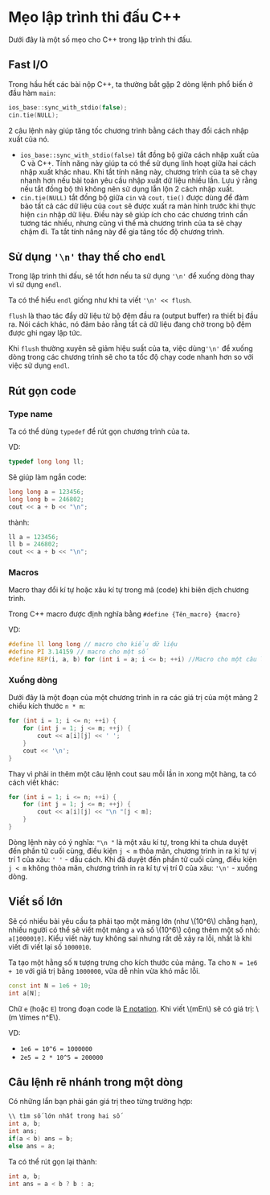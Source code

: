 # Mẹo lập trình thi đấu C++

Dưới đây là một số mẹo cho C++ trong lập trình thi đấu.

## Fast I/O

Trong hầu hết các bài nộp C++, ta thường bắt gặp 2 dòng lệnh phổ biến ở đầu hàm `main`:

```C++
ios_base::sync_with_stdio(false);
cin.tie(NULL);
```

2 câu lệnh này giúp tăng tốc chương trình bằng cách thay đổi cách nhập xuất của nó.

- `ios_base::sync_with_stdio(false)` tắt đồng bộ giữa cách nhập xuất của C và C++. Tính năng này giúp ta có thể sử dụng linh hoạt giữa hai cách nhập xuất khác nhau. Khi tắt tính năng này, chương trình của ta sẽ chạy nhanh hơn nếu bài toán yêu cầu nhập xuất dữ liệu nhiều lần. Lưu ý rằng nếu tắt đồng bộ thì không nên sử dụng lẫn lộn 2 cách nhập xuất.
- `cin.tie(NULL)` tắt  đồng bộ giữa `cin` và `cout`. `tie()` được dùng để đảm bảo tất cả các dữ liệu của `cout` sẽ được xuất ra màn hình trước khi thực hiện `cin` nhập dữ liệu. Điều này sẽ giúp ích cho các chương trình cần tương tác nhiều, nhưng cũng vì thế mà chương trình của ta sẽ chạy chậm đi. Ta tắt tính năng này để gia tăng tốc độ chương trình.

## Sử dụng `'\n'` thay thế cho `endl`

Trong lập trình thi đấu, sẽ tốt hơn nếu ta sử dụng `'\n'` để xuống dòng thay vì sử dụng `endl`.

Ta có thể hiểu `endl` giống như khi ta viết `'\n' << flush`.

`flush` là thao tác đẩy dữ liệu từ bộ đệm đầu ra (output buffer) ra thiết bị đầu ra. Nói cách khác, nó đảm bảo rằng tất cả dữ liệu đang chờ trong bộ đệm được ghi ngay lập tức.

Khi `flush` thường xuyên sẽ giảm hiệu suất của ta, việc dùng`'\n'` để xuống dòng trong các chương trình sẽ cho ta tốc độ chạy code nhanh hơn so với việc sử dụng `endl`.

## Rút gọn code

### Type name

Ta có thể dùng `typedef` để rút gọn chương trình của ta.

VD:

```c++
typedef long long ll;
```
Sẽ giúp làm ngắn code:
```c++
long long a = 123456;
long long b = 246802;
cout << a + b << "\n";
```
thành:

```c++
ll a = 123456;
ll b = 246802;
cout << a + b << "\n";
```

### Macros

Macro thay đổi kí tự hoặc xâu kí tự trong mã (code) khi biên dịch chương trình.

Trong C++ macro được định nghĩa bằng `#define {Tên_macro} {macro}`

VD: 

```c++
#define ll long long // macro cho kiểu dữ liệu
#define PI 3.14159 // macro cho một số
#define REP(i, a, b) for (int i = a; i <= b; ++i) //Macro cho một câu lệnh lặp
```

### Xuống dòng

Dưới đây là một đoạn của một chương trình in ra các giá trị của một mảng 2 chiều kích thước `n * m`:

```C++
for (int i = 1; i <= n; ++i) {
	for (int j = 1; j <= m; ++j) {
		cout << a[i][j] << ' ';
	}
	cout << '\n';
}
```

Thay vì phải in thêm một câu lệnh cout sau mỗi lần in xong một hàng, ta có cách viết khác:

```C++
for (int i = 1; i <= n; ++i) {
	for (int j = 1; j <= m; ++j) {
		cout << a[i][j] << "\n "[j < m];
	}
}
```

Dòng lệnh này có ý nghĩa: `"\n "` là một xâu kí tự, trong khi ta chưa duyệt đến phần tử cuối cùng, điều kiện `j < m` thỏa mãn, chương trình in ra kí tự vị trí 1 của xâu: `' '` - dấu cách. Khi đã duyệt đến phần tử cuối cùng, điều kiện `j < m` không thỏa mãn, chương trình in ra kí tự vị trí 0 của xâu: `'\n'` - xuống dòng.

## Viết số lớn

Sẽ có nhiều bài yêu cầu ta phải tạo một mảng lớn (như \\(10^6\\) chẳng hạn), nhiều người có thể sẽ viết một mảng `a` và số \\(10^6\\) cộng thêm một số nhỏ: `a[1000010]`. Kiểu viết này tuy không sai nhưng rất dễ xảy ra lỗi, nhất là khi viết đi viết lại số `1000010`.

Ta tạo một hằng số `N` tượng trưng cho kích thước của mảng. Ta cho `N = 1e6 + 10` với giá trị bằng `1000000`, vừa dễ nhìn vừa khó mắc lỗi.

```C++
const int N = 1e6 + 10;
int a[N];
```

Chữ `e` (hoặc `E`) trong đoạn code là [E notation](https://en.wikipedia.org/wiki/Scientific_notation#E_notation). Khi viết \\(mEn\\) sẽ có giá trị: \\(m \times n^E\\).

VD: 
- `1e6 = 10^6 = 1000000`
- `2e5 = 2 * 10^5 = 200000`

## Câu lệnh rẽ nhánh trong một dòng

Có những lần bạn phải gán giá trị theo từng trường hợp:

```C++
\\ tìm số lớn nhất trong hai số
int a, b;
int ans;
if(a < b) ans = b;
else ans = a;
```

Ta có thể rút gọn lại thành:

```C++
int a, b;
int ans = a < b ? b : a;
```
